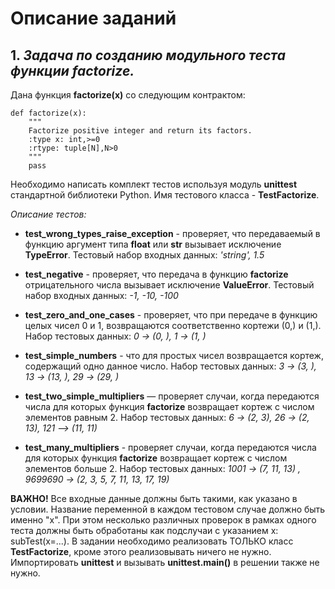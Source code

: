 # Описание заданий

## 1. **_Задача по созданию модульного теста функции factorize._**

Дана функция **factorize(x)** со следующим контрактом:

```
def factorize(x):
    """ 
    Factorize positive integer and return its factors.
    :type x: int,>=0
    :rtype: tuple[N],N>0
    """
    pass
```

Необходимо написать комплект тестов используя модуль **unittest** стандартной библиотеки Python. 
Имя тестового класса - **TestFactorize**.  

_Описание тестов:_

- **test_wrong_types_raise_exception** - проверяет, что передаваемый в функцию аргумент типа **float** или **str** 
вызывает исключение **TypeError**. Тестовый набор входных данных:  _'string',  1.5_

- **test_negative** - проверяет, что передача в функцию **factorize** отрицательного числа вызывает исключение 
**ValueError**. Тестовый набор входных данных:   _-1,  -10,  -100_

- **test_zero_and_one_cases** - проверяет, что при передаче в функцию целых чисел 0 и 1, возвращаются соответственно 
кортежи (0,) и (1,). Набор тестовых данных: _0 → (0, ),  1 → (1, )_

- **test_simple_numbers** - что для простых чисел возвращается кортеж, содержащий одно данное число. 
Набор тестовых данных: _3 → (3, ),  13 → (13, ),   29 → (29, )_

- **test_two_simple_multipliers** — проверяет случаи, когда передаются числа для которых функция **factorize** 
возвращает кортеж с числом элементов равным 2. Набор тестовых данных: _6 → (2, 3),   26 → (2, 13),   121 --> (11, 11)_

- **test_many_multipliers** - проверяет случаи, когда передаются числа для которых функция **factorize** возвращает 
кортеж с числом элементов больше 2. Набор тестовых данных: _1001 → (7, 11, 13) ,   9699690 → (2, 3, 5, 7, 11, 13, 17, 19)_

**ВАЖНО!** 
Все входные данные должны быть такими, как указано в условии. Название переменной в каждом тестовом случае должно 
быть именно "x". При этом несколько различных проверок в рамках одного теста должны быть обработаны как подслучаи с 
указанием x: subTest(x=...). В задании необходимо реализовать ТОЛЬКО класс **TestFactorize**, кроме этого реализовывать 
ничего не нужно. Импортировать **unittest** и вызывать **unittest.main()** в решении также не нужно.
